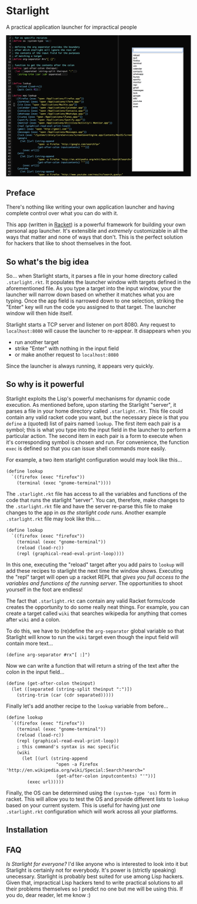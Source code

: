 # Starlight

A practical application launcher for impractical people

![Screenshot](images/strl-screenshot.png?raw=TRUE)


Preface
---
There's nothing like writing your own application launcher and
having complete control over what you can do with it.

This app (written in [Racket](https://racket-lang.org/)) is a powerful
framework for building your own personal app launcher. It's extensible and
*extremely* customizable in all the ways that matter and none of ways that
don't. This is the perfect solution for hackers that like to shoot themselves
in the foot.


So what's the big idea
---
So... when Starlight starts, it parses a file in your home directory called
`.starlight.rkt`. It populates the launcher window with targets defined in
the aforementioned file. As you type a target into the input window, your
the launcher will narrow down based on whether it matches what you are typing.
Once the app field is narrowed down to one selection, striking the "Enter"
key will run the code you assigned to that target. The launcher window will
then hide itself.

Starlight starts a TCP server and listener on port 8080. Any request to
`localhost:8080` will cause the launcher to re-appear. It disappears when you
  - run another target
  - strike "Enter" with nothing in the input field
  - or make another request to `localhost:8080`

Since the launcher is always running, it appears very quickly.


So why is it powerful
---

Starlight exploits the Lisp's powerful mechanisms for dynamic code
execution. As mentioned before, upon starting the Starlight "server",
it parses a file in your home directory called `.starlight.rkt`.
This file could contain any valid racket code you want,
but the necessary piece is that you `define` a (quoted) list of pairs
named `lookup`.  The first item each pair is a symbol; this is what you
type into the input field in the launcher to perform a particular action.
The second item in each pair is a form to execute when it's corresponding
symbol is chosen and run. For convenience, the function `exec` is defined
so that you can issue shell commands more easily.

For example, a two item starlight configuration would may look like this...

```racket
(define lookup
  `((firefox (exec "firefox"))
    (terminal (exec "gnome-terminal"))))
```

The `.starlight.rkt` file has access to all the variables and functions of
the code that runs the starlight "server". You can, therefore, make changes
to the `.starlight.rkt` file and have the server re-parse this file to make
changes to the app in *as the starlight code runs*. Another example `.starlight.rkt` file
may look like this....

```racket
(define lookup
  `((firefox (exec "firefox"))
    (terminal (exec "gnome-terminal"))
    (reload (load-rc))
    (repl (graphical-read-eval-print-loop))))
```

In this one, executing the "reload" target after you add pairs to `lookup`
will add these recipes to starlight the next time the window shows.
Executing the "repl" target will open up a racket REPL that _gives you
full access to the variables and functions of the running server_. The
opportunities to shoot yourself in the foot are endless!

The fact that `.starlight.rkt` can contain any valid Racket forms/code
creates the opportunity to do some really neat things. For example, you can
create a target called `wiki` that searches wikipedia for anything that comes
after `wiki` and a colon.

To do this, we have to (re)define the `arg-separator` global variable so
that Starlight will know to run the `wiki` target even though the input
field will contain more text...

```racket
(define arg-separator #rx"[ :]")
```

Now we can write a function that will return a string of the text after the
colon in the input field...

```racket
(define (get-after-colon theinput)
  (let ([separated (string-split theinput ":")])
    (string-trim (car (cdr separated)))))
```

Finally let's add another recipe to the `lookup` variable from before...


```racket
(define lookup
  `((firefox (exec "firefox"))
    (terminal (exec "gnome-terminal"))
    (reload (load-rc))
    (repl (graphical-read-eval-print-loop))
    ; this command's syntax is mac specific
    (wiki
      (let [(url (string-append
                   "open -a Firefox 'http://en.wikipedia.org/wiki/Special:Search?search="
                   (get-after-colon inputcontents) "'"))]
        (exec url)))))

```

Finally, the OS can be determined using the `(system-type 'os)` form in
racket.  This will allow you to test the OS and provide different lists
to `lookup` based on your current system. This is useful for having just
*one* `.starlight.rkt` configuration which will work across all your platforms.


Installation
---



FAQ
---
_Is Starlight for everyone?_
I'd like anyone who is interested to look into it but Starlight is certainly
not for everybody. It's power is (strictly speaking) unecessary. Starlight
is probably best suited for use among Lisp hackers. Given that, impractical
Lisp hackers tend to write practical solutions to all their problems themselves
so I predict no one but me will be using this. If you do, dear reader,
let me know :)


